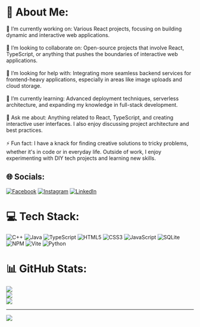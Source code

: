 
# 💫 About Me:
🔭 I’m currently working on: Various React projects, focusing on building dynamic and interactive web applications.<br><br>🤝 I’m looking to collaborate on: Open-source projects that involve React, TypeScript, or anything that pushes the boundaries of interactive web applications.<br><br>🧠 I’m looking for help with: Integrating more seamless backend services for frontend-heavy applications, especially in areas like image uploads and cloud storage.<br><br>🌱 I’m currently learning: Advanced deployment techniques, serverless architecture, and expanding my knowledge in full-stack development.<br><br>💬 Ask me about: Anything related to React, TypeScript, and creating interactive user interfaces. I also enjoy discussing project architecture and best practices.<br><br>⚡ Fun fact: I have a knack for finding creative solutions to tricky problems, whether it's in code or in everyday life. Outside of work, I enjoy experimenting with DIY tech projects and learning new skills.


## 🌐 Socials:
[![Facebook](https://img.shields.io/badge/Facebook-%231877F2.svg?logo=Facebook&logoColor=white)](https://facebook.com/hibamroumani) [![Instagram](https://img.shields.io/badge/Instagram-%23E4405F.svg?logo=Instagram&logoColor=white)](https://instagram.com/hibamroumani) [![LinkedIn](https://img.shields.io/badge/LinkedIn-%230077B5.svg?logo=linkedin&logoColor=white)](https://linkedin.com/in/hiba-roumani-b46330239) 

# 💻 Tech Stack:
![C++](https://img.shields.io/badge/c++-%2300599C.svg?style=for-the-badge&logo=c%2B%2B&logoColor=white) ![Java](https://img.shields.io/badge/java-%23ED8B00.svg?style=for-the-badge&logo=openjdk&logoColor=white) ![TypeScript](https://img.shields.io/badge/typescript-%23007ACC.svg?style=for-the-badge&logo=typescript&logoColor=white) ![HTML5](https://img.shields.io/badge/html5-%23E34F26.svg?style=for-the-badge&logo=html5&logoColor=white) ![CSS3](https://img.shields.io/badge/css3-%231572B6.svg?style=for-the-badge&logo=css3&logoColor=white) ![JavaScript](https://img.shields.io/badge/javascript-%23323330.svg?style=for-the-badge&logo=javascript&logoColor=%23F7DF1E) ![SQLite](https://img.shields.io/badge/sqlite-%2307405e.svg?style=for-the-badge&logo=sqlite&logoColor=white) ![NPM](https://img.shields.io/badge/NPM-%23CB3837.svg?style=for-the-badge&logo=npm&logoColor=white) ![Vite](https://img.shields.io/badge/vite-%23646CFF.svg?style=for-the-badge&logo=vite&logoColor=white) ![Python](https://img.shields.io/badge/python-3670A0?style=for-the-badge&logo=python&logoColor=ffdd54)
# 📊 GitHub Stats:
![](https://github-readme-stats.vercel.app/api?username=hibamroum&theme=dark&hide_border=false&include_all_commits=false&count_private=false)<br/>
![](https://github-readme-streak-stats.herokuapp.com/?user=hibamroum&theme=dark&hide_border=false)<br/>
![](https://github-readme-stats.vercel.app/api/top-langs/?username=hibamroum&theme=dark&hide_border=false&include_all_commits=false&count_private=false&layout=compact)

---
[![](https://visitcount.itsvg.in/api?id=hibamroum&icon=0&color=0)](https://visitcount.itsvg.in)

<!-- Proudly created with GPRM ( https://gprm.itsvg.in ) -->
